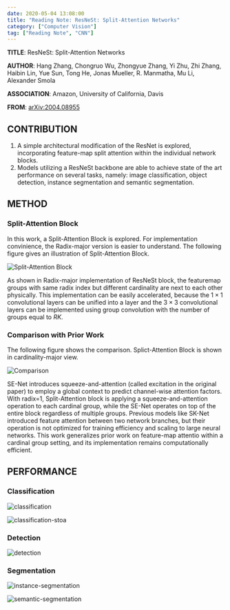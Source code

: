 ```yaml
---
date: 2020-05-04 13:08:00
title: "Reading Note: ResNeSt: Split-Attention Networks"
category: ["Computer Vision"]
tag: ["Reading Note", "CNN"]
---
```


**TITLE**: ResNeSt: Split-Attention Networks

**AUTHOR**: Hang Zhang, Chongruo Wu, Zhongyue Zhang, Yi Zhu, Zhi Zhang, Haibin Lin, Yue Sun, Tong He, Jonas Mueller, R. Manmatha, Mu Li, Alexander Smola

**ASSOCIATION**: Amazon, University of California, Davis

**FROM**: [arXiv:2004.08955](https://arxiv.org/abs/2004.08955)

## CONTRIBUTION

1. A simple architectural modification of the ResNet is explored, incorporating feature-map split attention within the individual network blocks.
2. Models utilizing a ResNeSt backbone are able to achieve state of the art performance on several tasks, namely: image classification, object detection, instance segmentation and semantic segmentation.

## METHOD

### Split-Attention Block

In this work, a Split-Attention Block is explored. For implementation convinience, the Radix-major version is easier to understand. The following figure gives an illustration of Split-Attention Block.

![Split-Attention Block](/img/ReadingNote/20200504/Split-Attention-Block.png "Split-Attention Block")

As shown in Radix-major implementation of ResNeSt block, the featuremap groups with same radix index but different cardinality are next to each other physically. This implementation can be easily accelerated, because the $1 \times 1$ convolutional layers can be unified into a layer and the $3 \times 3$ convolutional layers can be implemented using group convolution with the number of groups equal to $RK$.

### Comparison with Prior Work

The following figure shows the comparison. Splict-Attention Block is shown in cardinality-major view.

![Comparison](/img/ReadingNote/20200504/comparison.png "Comparison")

SE-Net introduces squeeze-and-attention (called excitation in the original paper) to employ a global context to predict channel-wise attention factors. With radix=1, Split-Attention block is applying a squeeze-and-attention operation to each cardinal group, while the SE-Net operates on top of the entire block regardless of multiple groups. Previous models like SK-Net introduced feature attention between two network branches, but their operation is not optimized for training efficiency and scaling to large neural networks. This work generalizes prior work on feature-map attentio within a cardinal group setting, and its implementation remains computationally efficient.

## PERFORMANCE

### Classification

![classification](/img/ReadingNote/20200504/classification.png "classification")

![classification-stoa](/img/ReadingNote/20200504/classification-stoa.png "classification-stoa")

### Detection

![detection](/img/ReadingNote/20200504/detection.png "detection")

### Segmentation

![instance-segmentation](/img/ReadingNote/20200504/instance-segmentation.png "instance-segmentation")

![semantic-segmentation](/img/ReadingNote/20200504/semantic-segmentation.png "semantic-segmentation")